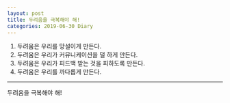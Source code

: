 ```yaml
---
layout: post
title: 두려움을 극복해야 해!
categories: 2019-06-30 Diary
---
```


1. 두려움은 우리를 망설이게 만든다. 
2. 두려움은 우리가 커뮤니케이션을 덜 하게 만든다. 
3. 두려움은 우리가 피드백 받는 것을 피하도록 만든다. 
4. 두려움은 우리를 까다롭게 만든다.

----

두려움을 극복해야 해!
